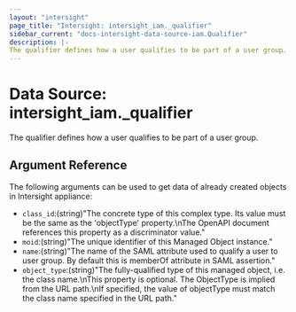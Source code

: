 ```yaml
---
layout: "intersight"
page_title: "Intersight: intersight_iam._qualifier"
sidebar_current: "docs-intersight-data-source-iam.Qualifier"
description: |-
The qualifier defines how a user qualifies to be part of a user group.
---
```


# Data Source: intersight_iam._qualifier
The qualifier defines how a user qualifies to be part of a user group.
## Argument Reference
The following arguments can be used to get data of already created objects in Intersight appliance:
* `class_id`:(string)"The concrete type of this complex type. Its value must be the same as the 'objectType' property.\nThe OpenAPI document references this property as a discriminator value."
* `moid`:(string)"The unique identifier of this Managed Object instance."
* `name`:(string)"The name of the SAML attribute used to qualify a user to user group. By default this is memberOf attribute in SAML assertion."
* `object_type`:(string)"The fully-qualified type of this managed object, i.e. the class name.\nThis property is optional. The ObjectType is implied from the URL path.\nIf specified, the value of objectType must match the class name specified in the URL path."
